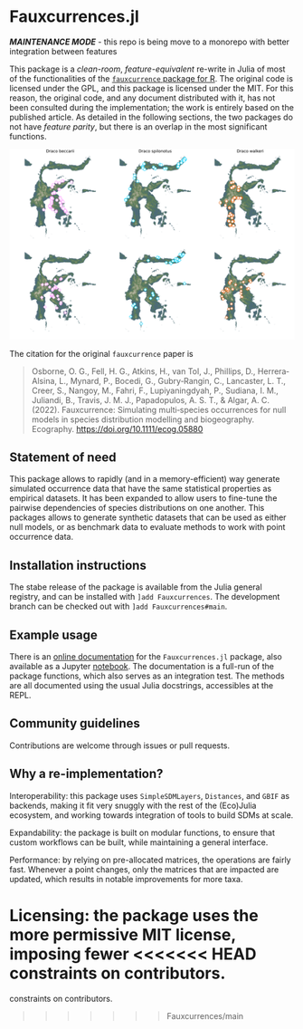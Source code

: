 # Fauxcurrences.jl

***MAINTENANCE MODE*** - this repo is being move to a monorepo with better integration between features

This package is a *clean-room*, *feature-equivalent* re-write in Julia of most
of the functionalities of the [`fauxcurrence` package for R][paper]. The
original code is licensed under the GPL, and this package is licensed under the
MIT. For this reason, the original code, and any document distributed with it,
has not been consulted during the implementation; the work is entirely based on
the published article. As detailed in the following sections, the two packages
do not have *feature parity*, but there is an overlap in the most significant
functions.

[paper]: https://onlinelibrary.wiley.com/doi/full/10.1111/ecog.05880

![demo.png](demo.png)

The citation for the original `fauxcurrence` paper is

> Osborne, O. G., Fell, H. G., Atkins, H., van Tol, J., Phillips, D.,
> Herrera‐Alsina, L., Mynard, P., Bocedi, G., Gubry‐Rangin, C., Lancaster, L.
> T., Creer, S., Nangoy, M., Fahri, F., Lupiyaningdyah, P., Sudiana, I. M.,
> Juliandi, B., Travis, J. M. J., Papadopulos, A. S. T., & Algar, A. C. (2022).
> Fauxcurrence: Simulating multi‐species occurrences for null models in species
> distribution modelling and biogeography. Ecography.
> https://doi.org/10.1111/ecog.05880

## Statement of need

This package allows to rapidly (and in a memory-efficient) way generate
simulated occurrence data that have the same statistical properties as empirical
datasets. It has been expanded to allow users to fine-tune the pairwise
dependencies of species distributions on one another. This packages allows to
generate synthetic datasets that can be used as either null models, or as
benchmark data to evaluate methods to work with point occurrence data.

## Installation instructions

The stabe release of the package is available from the Julia general registry,
and can be installed with `]add Fauxcurrences`. The development branch can be
checked out with `]add Fauxcurrences#main`.

## Example usage

There is an [online documentation][doc] for the `Fauxcurrences.jl` package, also
available as a Jupyter [notebook][nb]. The documentation is a full-run of the
package functions, which also serves as an integration test. The methods are all
documented using the usual Julia docstrings, accessibles at the REPL.

[doc]: https://docs.ecojulia.org/Fauxcurrences.jl/
[nb]: https://docs.ecojulia.org/Fauxcurrences.jl/fauxcurrences_demo.ipynb

## Community guidelines

Contributions are welcome through issues or pull requests.

## Why a re-implementation?

Interoperability: this package uses `SimpleSDMLayers`, `Distances`, and `GBIF`
as backends, making it fit very snuggly with the rest of the (Eco)Julia
ecosystem, and working towards integration of tools to build SDMs at scale.

Expandability: the package is built on modular functions, to ensure that custom
workflows can be built, while maintaining a general interface.

Performance: by relying on pre-allocated matrices, the operations are fairly
fast. Whenever a point changes, only the matrices that are impacted are updated,
which results in notable improvements for more taxa.

Licensing: the package uses the more permissive MIT license, imposing fewer
<<<<<<< HEAD
constraints on contributors.
=======
constraints on contributors.
>>>>>>> Fauxcurrences/main
